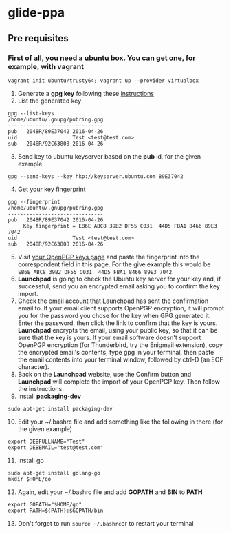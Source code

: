 # glide-ppa
## Pre requisites
### First of all, you need a ubuntu box. You can get one, for example, with vagrant  
`vagrant init ubuntu/trusty64; vagrant up --provider virtualbox`

1. Generate a **gpg key** following these [instructions](https://gist.github.com/franciscocpg/1575d286548034113884c3185ca88681)
2. List the generated key

 ```
gpg --list-keys
/home/ubuntu/.gnupg/pubring.gpg
-------------------------------
pub   2048R/89E37042 2016-04-26
uid                  Test <test@test.com>
sub   2048R/92C63808 2016-04-26
```
3. Send key to ubuntu keyserver based on the **pub** id, for the given example

 ```
gpg --send-keys --key hkp://keyserver.ubuntu.com 89E37042
```
4. Get your key fingerprint

 ```
gpg --fingerprint
/home/ubuntu/.gnupg/pubring.gpg
-------------------------------
pub   2048R/89E37042 2016-04-26
      Key fingerprint = EB6E ABC8 39B2 DF55 C031  44D5 FBA1 8466 89E3 7042
uid                  Test <test@test.com>
sub   2048R/92C63808 2016-04-26
```
5. Visit [your OpenPGP keys page](https://launchpad.net/~/+editpgpkeys) and paste the fingerprint into the correspondent field in this page. For the give example this would be `EB6E ABC8 39B2 DF55 C031  44D5 FBA1 8466 89E3 7042`.
6. **Launchpad** is going to check the Ubuntu key server for your key and, if successful, send you an encrypted email asking you to confirm the key import.
7. Check the email account that Launchpad has sent the confirmation email to. If your email client supports OpenPGP encryption, it will prompt you for the password you chose for the key when GPG generated it. Enter the password, then click the link to confirm that the key is yours. **Launchpad** encrypts the email, using your public key, so that it can be sure that the key is yours. If your email software doesn't support OpenPGP encryption (for Thunderbird, try the Enigmail extension), copy the encrypted email's contents, type gpg in your terminal, then paste the email contents into your terminal window, followed by ctrl-D (an EOF character). 
8. Back on the  **Launchpad** website, use the Confirm button and  **Launchpad** will complete the import of your OpenPGP key. Then follow the instructions.
9. Install **packaging-dev**

 ```
sudo apt-get install packaging-dev
```
10. Edit your ~/.bashrc file and add something like the following in there (for the given example)

 ```
export DEBFULLNAME="Test" 
export DEBEMAIL="test@test.com"
```
11. Install go

 ```
sudo apt-get install golang-go
mkdir $HOME/go
```
12. Again, edit your ~/.bashrc file and add **GOPATH** and **BIN** to **PATH** 

 ```
export GOPATH="$HOME/go"
export PATH=${PATH}:$GOPATH/bin
```
13.  Don't forget to run `source ~/.bashrc`or to restart your terminal 
